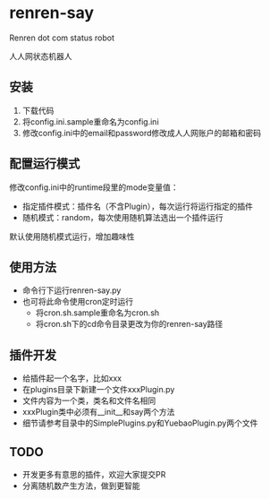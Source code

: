 renren-say
==========

Renren dot com status robot

人人网状态机器人

安装
----------

1. 下载代码
1. 将config.ini.sample重命名为config.ini
1. 修改config.ini中的email和password修改成人人网账户的邮箱和密码

配置运行模式
----------

修改config.ini中的runtime段里的mode变量值：

* 指定插件模式：插件名（不含Plugin），每次运行将运行指定的插件
* 随机模式：random，每次使用随机算法选出一个插件运行

默认使用随机模式运行，增加趣味性

使用方法
----------

* 命令行下运行renren-say.py
* 也可将此命令使用cron定时运行
    * 将cron.sh.sample重命名为cron.sh
    * 将cron.sh下的cd命令目录更改为你的renren-say路径

插件开发
----------

* 给插件起一个名字，比如xxx
* 在plugins目录下新建一个文件xxxPlugin.py
* 文件内容为一个类，类名和文件名相同
* xxxPlugin类中必须有\_\_init\_\_和say两个方法
* 细节请参考目录中的SimplePlugins.py和YuebaoPlugin.py两个文件

TODO
----------

* 开发更多有意思的插件，欢迎大家提交PR
* 分离随机数产生方法，做到更智能
